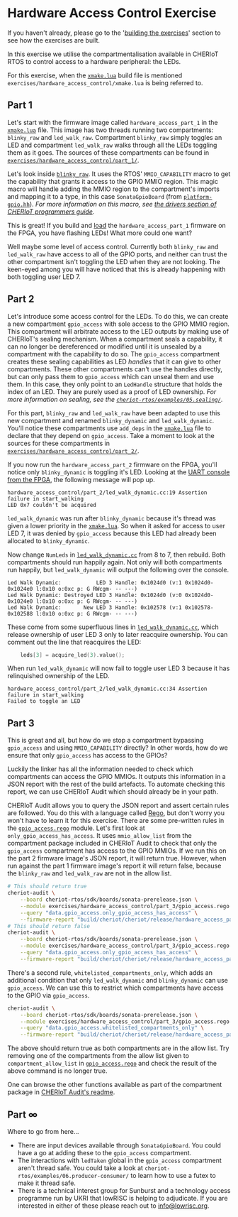 <!--
Copyright lowRISC Contributors.
SPDX-License-Identifier: Apache-2.0
-->
# Hardware Access Control Exercise

If you haven't already, please go to the '[building the exercises][]' section to see how the exercises are built.

[Building the Exercises]: ../README.md#building-the-exercises

In this exercise we utilise the compartmentalisation available in CHERIoT RTOS to control access to a hardware peripheral: the LEDs.

For this exercise, when the [`xmake.lua`][] build file is mentioned `exercises/hardware_access_control/xmake.lua` is being referred to.

[`xmake.lua`]: ../../exercises/hardware_access_control/xmake.lua

## Part 1

Let's start with the firmware image called `hardware_access_part_1` in the [`xmake.lua`][] file.
This image has two threads running two compartments: `blinky_raw` and `led_walk_raw`.
Compartment `blinky_raw` simply toggles an LED and compartment `led_walk_raw` walks through all the LEDs toggling them as it goes.
The sources of these compartments can be found in [`exercises/hardware_access_control/part_1/`][].

[`exercises/hardware_access_control/part_1/`]: https://github.com/lowRISC/sonata-software/tree/main/exercises/hardware_access_control/part_1

Let's look inside [`blinky_raw`][].
It uses the RTOS' `MMIO_CAPABILITY` macro to get the capability that grants it access to the GPIO MMIO region.
This magic macro will handle adding the MMIO region to the compartment's imports and mapping it to a type, in this case `SonataGpioBoard` (from [`platform-gpio.hh`][]).
*For more information on this macro, see [the drivers section of CHERIoT programmers guide][].*

[`blinky_raw`]: ./part_1/blinky_raw.cc
[the drivers section of CHERIoT programmers guide]: https://cheriot.org/book/top-drivers-top.html#mmio_capabilities
[`platform-gpio.hh`]: ../../cheriot-rtos/sdk/include/platform/sunburst/platform-gpio.hh

This is great!
If you build and [load][running on fpga] the `hardware_access_part_1` firmware on the FPGA, you have flashing LEDs!
What more could one want?

[running on fpga]: ../../doc/guide/running-software.md#running-on-the-sonata-fpga

Well maybe some level of access control.
Currently both `blinky_raw` and `led_walk_raw` have access to all of the GPIO ports, and neither can trust the other compartment isn't toggling the LED when they are not looking.
The keen-eyed among you will have noticed that this is already happening with both toggling user LED 7.

## Part 2

Let's introduce some access control for the LEDs.
To do this, we can create a new compartment `gpio_access` with sole access to the GPIO MMIO region.
This compartment will arbitrate access to the LED outputs by making use of CHERIoT's sealing mechanism.
When a compartment seals a capability, it can no longer be dereferenced or modified until it is unsealed by a compartment with the capability to do so.
The `gpio_access` compartment creates these sealing capabilities as LED *handles* that it can give to other compartments.
These other compartments can't use the handles directly, but can only pass them to `gpio_access` which can unseal them and use them.
In this case, they only point to an `LedHandle` structure that holds the index of an LED.
They are purely used as a proof of LED ownership.
*For more information on sealing, see the [`cheriot-rtos/examples/05.sealing/`][].*

[`cheriot-rtos/examples/05.sealing/`]: ../../cheriot-rtos/examples/05.sealing/

For this part, `blinky_raw` and `led_walk_raw` have been adapted to use this new compartment and renamed `blinky_dynamic` and `led_walk_dynamic`.
You'll notice these compartments use `add_deps` in the [`xmake.lua`][] file to declare that they depend on `gpio_access`.
Take a moment to look at the sources for these compartments in [`exercises/hardware_access_control/part_2/`][].

[`exercises/hardware_access_control/part_2/`]: https://github.com/lowRISC/sonata-software/tree/main/exercises/hardware_access_control/part_2

If you now run the `hardware_access_part_2` firmware on the FPGA, you'll notice only `blinky_dynamic` is toggling it's LED.
Looking at the [UART console from the FPGA][running on fpga], the following message will pop up.

```
hardware_access_control/part_2/led_walk_dynamic.cc:19 Assertion failure in start_walking
LED 0x7 couldn't be acquired
```

`led_walk_dynamic` was run after `blinky_dynamic` because it's thread was given a lower priority in the [`xmake.lua`][].
So when it asked for access to user LED 7, it was denied by `gpio_access` because this LED had already been allocated to `blinky_dynamic`.

Now change `NumLeds` in [`led_walk_dynamic.cc`][] from 8 to 7, then rebuild.
Both compartments should run happily again.
Not only will both compartments run happily, but `led_walk_dynamic` will output the following over the console.

[`led_walk_dynamic.cc`]: ../../exercises/hardware_access_control/part_2/led_walk_dynamic.cc

```
Led Walk Dynamic:           LED 3 Handle: 0x1024d0 (v:1 0x1024d0-0x1024e0 l:0x10 o:0xc p: G RWcgm- -- ---)
Led Walk Dynamic: Destroyed LED 3 Handle: 0x1024d0 (v:0 0x1024d0-0x1024e0 l:0x10 o:0xc p: G RWcgm- -- ---)
Led Walk Dynamic:       New LED 3 Handle: 0x102578 (v:1 0x102578-0x102588 l:0x10 o:0xc p: G RWcgm- -- ---)
```

These come from some superfluous lines in [`led_walk_dynamic.cc`][], which release ownership of user LED 3 only to later reacquire ownership.
You can comment out the line that reacquires the LED:

```cpp
	leds[3] = acquire_led(3).value();
```

When run `led_walk_dynamic` will now fail to toggle user LED 3 because it has relinquished ownership of the LED.

```
hardware_access_control/part_2/led_walk_dynamic.cc:34 Assertion failure in start_walking
Failed to toggle an LED
```

## Part 3

This is great and all, but how do we stop a compartment bypassing `gpio_access` and using `MMIO_CAPABILITY` directly?
In other words, how do we ensure that only `gpio_access` has access to the GPIOs?

Luckily the linker has all the information needed to check which compartments can access the GPIO MMIOs.
It outputs this information in a JSON report with the rest of the build artefacts.
To automate checking this report, we can use CHERIoT Audit which should already be in your path.

CHERIoT Audit allows you to query the JSON report and assert certain rules are followed.
You do this with a language called [Rego][], but don't worry you won't have to learn it for this exercise.
There are some pre-written rules in the [`gpio_access.rego`] module.
Let's first look at `only_gpio_access_has_access`.
It uses `mmio_allow_list` from the compartment package included in CHERIoT Audit to check that only the `gpio_access` compartment has access to the GPIO MMIOs.
If we run this on the part 2 firmware image's JSON report, it will return true.
However, when run against the part 1 firmware image's report it will return false, because the `blinky_raw` and `led_walk_raw` are not in the allow list.

[Rego]: https://www.openpolicyagent.org/docs/latest/policy-language/
[`gpio_access.rego`]: ../../exercises/hardware_access_control/part_3/gpio_access.rego

```sh
# This should return true
cheriot-audit \
    --board cheriot-rtos/sdk/boards/sonata-prerelease.json \
    --module exercises/hardware_access_control/part_3/gpio_access.rego \
    --query "data.gpio_access.only_gpio_access_has_access" \
    --firmware-report "build/cheriot/cheriot/release/hardware_access_part_2.json"
# This should return false
cheriot-audit \
    --board cheriot-rtos/sdk/boards/sonata-prerelease.json \
    --module exercises/hardware_access_control/part_3/gpio_access.rego \
    --query "data.gpio_access.only_gpio_access_has_access" \
    --firmware-report "build/cheriot/cheriot/release/hardware_access_part_1.json"
```

There's a second rule, `whitelisted_compartments_only`, which adds an additional condition that only `led_walk_dynamic` and `blinky_dynamic` can use `gpio_access`.
We can use this to restrict which compartments have access to the GPIO via `gpio_access`.

```sh
cheriot-audit \
    --board cheriot-rtos/sdk/boards/sonata-prerelease.json \
    --module exercises/hardware_access_control/part_3/gpio_access.rego \
    --query "data.gpio_access.whitelisted_compartments_only" \
    --firmware-report "build/cheriot/cheriot/release/hardware_access_part_2.json"
```

The above should return true as both compartments are in the allow list.
Try removing one of the compartments from the allow list given to `compartment_allow_list` in [`gpio_access.rego`][] and check the result of the above command is no longer true.

One can browse the other functions available as part of the compartment package in [CHERIoT Audit's readme][compartment package].

[compartment package]: https://github.com/CHERIoT-Platform/cheriot-audit/blob/main/README.md#the-compartment-package

## Part ∞

Where to go from here...
- There are input devices available through `SonataGpioBoard`.
    You could have a go at adding these to the `gpio_access` compartment.
- The interactions with `ledTaken` global in the `gpio_access` compartment aren't thread safe.
    You could take a look at `cheriot-rtos/examples/06.producer-consumer/` to learn how to use a futex to make it thread safe.
- There is a technical interest group for Sunburst and a technology access programme run by UKRI that lowRISC is helping to adjudicate.
    If you are interested in either of these please reach out to [info@lowrisc.org](mailto:info@lowrisc.org).
